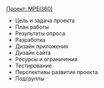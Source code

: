 [Проект: MPEI360)](index1.html)
<ul>
<li>Цель и задача проекта</li>
<li>План работы</li>
<li>Результаты опроса</li>
<li>Разработка</li>
<li>Дизайн приложения</li>
<li>Дизайн сайта</li>
<li>Ресурсы и ограничения</li>
<li>Тестирование</li>
<li>Перспективы развития проекта</li> 
<li>Подгруппы</li>
